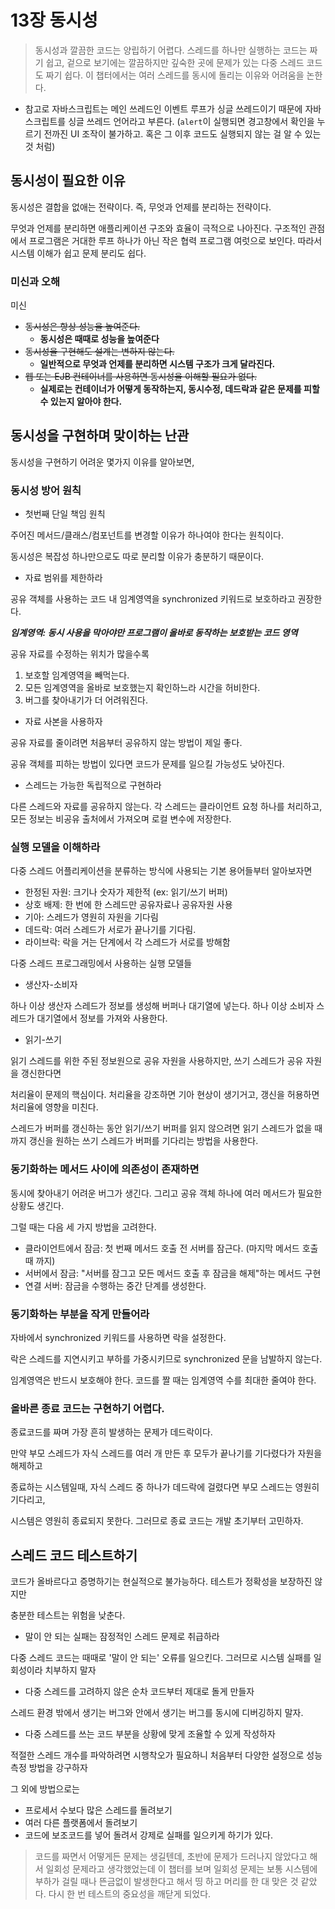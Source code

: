 # 13장 동시성

> 동시성과 깔끔한 코드는 양립하기 어렵다. 스레드를 하나만 실행하는 코드는 짜기 쉽고, 겉으로 보기에는
> 깔끔하지만 깊숙한 곳에 문제가 있는 다중 스레드 코드도 짜기 쉽다. 이 챕터에서는 여러 스레드를 동시에 돌리는 이유와 어려움을 논한다.

- 참고로 자바스크립트는 메인 쓰레드인 이벤트 루프가 싱글 쓰레드이기 때문에 자바스크립트를 싱글 쓰레드 언어라고 부른다.
  (`alert`이 실행되면 경고창에서 확인을 누르기 전까진 UI 조작이 불가하고. 혹은 그 이후 코드도 실행되지 않는 걸 알 수 있는 것 처럼)

## 동시성이 필요한 이유

동시성은 결합을 없애는 전략이다. 즉, 무엇과 언제를 분리하는 전략이다.

무엇과 언제를 분리하면 애플리케이션 구조와 효율이 극적으로 나아진다. 구조적인 관점에서 프로그램은 거대한 루프 하나가 아닌 작은 협력 프로그램 여럿으로 보인다. 따라서 시스템 이해가 쉽고 문제 분리도 쉽다.

### 미신과 오해

미신

- ~~동시성은 항상 성능을 높여준다.~~
  - **동시성은 때때로 성능을 높여준다**
- ~~동시성을 구현해도 설계는 변하지 않는다.~~
  - **일반적으로 무엇과 언제를 분리하면 시스템 구조가 크게 달라진다.**
- ~~웹 또는 EJB 컨테이너를 사용하면 동시성을 이해할 필요가 없다.~~
  - **실제로는 컨테이너가 어떻게 동작하는지, 동시수정, 데드락과 같은 문제를 피할 수 있는지 알아야 한다.**

## 동시성을 구현하며 맞이하는 난관

동시성을 구현하기 어려운 몇가지 이유를 알아보면,

### 동시성 방어 원칙

- 첫번째 단일 책임 원칙

주어진 메서드/클래스/컴포넌트를 변경할 이유가 하나여야 한다는 원칙이다.

동시성은 복잡성 하나만으로도 따로 분리할 이유가 충분하기 때문이다.

- 자료 범위를 제한하라

공유 객체를 사용하는 코드 내 임계영역을 synchronized 키워드로 보호하라고 권장한다.

**_임계영역: 동시 사용을 막아야만 프로그램이 올바로 동작하는 보호받는 코드 영역_**

공유 자료를 수정하는 위치가 많을수록

1. 보호할 임계영역을 빼먹는다.
2. 모든 임계영역을 올바로 보호했는지 확인하느라 시간을 허비한다.
3. 버그를 찾아내기가 더 어려워진다.

- 자료 사본을 사용하자

공유 자료를 줄이려면 처음부터 공유하지 않는 방법이 제일 좋다.

공유 객체를 피하는 방법이 있다면 코드가 문제를 일으킬 가능성도 낮아진다.

- 스레드는 가능한 독립적으로 구현하라

다른 스레드와 자료를 공유하지 않는다. 각 스레드는 클라이언트 요청 하나를 처리하고, 모든 정보는 비공유 출처에서 가져오며 로컬 변수에 저장한다.

### 실행 모델을 이해하라

다중 스레드 어플리케이션을 분류하는 방식에 사용되는 기본 용어들부터 알아보자면

- 한정된 자원: 크기나 숫자가 제한적 (ex: 읽기/쓰기 버퍼)
- 상호 배제: 한 번에 한 스레드만 공유자료나 공유자원 사용
- 기아: 스레드가 영원히 자원을 기다림
- 데드락: 여러 스레드가 서로가 끝나기를 기다림.
- 라이브락: 락을 거는 단계에서 각 스레드가 서로를 방해함

다중 스레드 프로그래밍에서 사용하는 실행 모델들

- 생산자-소비자

하나 이상 생산자 스레드가 정보를 생성해 버퍼나 대기열에 넣는다. 하나 이상 소비자 스레드가 대기열에서 정보를 가져와 사용한다.

- 읽기-쓰기

읽기 스레드를 위한 주된 정보원으로 공유 자원을 사용하지만, 쓰기 스레드가 공유 자원을 갱신한다면

처리율이 문제의 핵심이다. 처리율을 강조하면 기아 현상이 생기거고, 갱신을 허용하면 처리율에 영향을 미친다.

스레드가 버퍼를 갱신하는 동안 읽기/쓰기 버퍼를 읽지 않으려면 읽기 스레드가 없을 때까지 갱신을 원하는 쓰기 스레드가 버퍼를 기다리는 방법을 사용한다.

### 동기화하는 메서드 사이에 의존성이 존재하면

동시에 찾아내기 어려운 버그가 생긴다. 그리고 공유 객체 하나에 여러 메서드가 필요한 상황도 생긴다.

그럴 때는 다음 세 가지 방법을 고려한다.

- 클라이언트에서 잠금: 첫 번째 메서드 호출 전 서버를 잠근다. (마지막 메서드 호출 때 까지)
- 서버에서 잠금: "서버를 잠그고 모든 메서드 호출 후 잠금을 해제"하는 메서드 구현
- 연결 서버: 잠금을 수행하는 중간 단계를 생성한다.

### 동기화하는 부분을 작게 만들어라

자바에서 synchronized 키워드를 사용하면 락을 설정한다.

락은 스레드를 지연시키고 부하를 가중시키므로 synchronized 문을 남발하지 않는다.

임계영역은 반드시 보호해야 한다. 코드를 짤 때는 임계영역 수를 최대한 줄여야 한다.

### 올바른 종료 코드는 구현하기 어렵다.

종료코드를 짜며 가장 흔히 발생하는 문제가 데드락이다.

만약 부모 스레드가 자식 스레드를 여러 개 만든 후 모두가 끝나기를 기다렸다가 자원을 해제하고

종료하는 시스템일때, 자식 스레드 중 하나가 데드락에 걸렸다면 부모 스레드는 영원히 기다리고,

시스템은 영원히 종료되지 못한다. 그러므로 종료 코드는 개발 초기부터 고민하자.

## 스레드 코드 테스트하기

코드가 올바르다고 증명하기는 현실적으로 불가능하다. 테스트가 정확성을 보장하진 않지만

충분한 테스트는 위험을 낮춘다.

- 말이 안 되는 실패는 잠정적인 스레드 문제로 취급하라

다중 스레드 코드는 때때로 '말이 안 되는' 오류를 일으킨다. 그러므로 시스템 실패를 일회성이라 치부하지 말자

- 다중 스레드를 고려하지 않은 순차 코드부터 제대로 돌게 만들자

스레드 환경 밖에서 생기는 버그와 안에서 생기는 버그를 동시에 디버깅하지 말자.

- 다중 스레드를 쓰는 코드 부분을 상황에 맞게 조율할 수 있게 작성하자

적절한 스레드 개수를 파악하려면 시행착오가 필요하니 처음부터 다양한 설정으로 성능 측정 방법을 강구하자

그 외에 방법으로는

- 프로세서 수보다 많은 스레드를 돌려보기
- 여러 다른 플랫폼에서 돌려보기
- 코드에 보조코드를 넣어 돌려서 강제로 실패를 일으키게 하기가 있다.

> 코드를 짜면서 어떻게든 문제는 생길텐데, 초반에 문제가 드러나지 않았다고 해서 일회성 문제라고 생각했었는데 이 챕터를 보며 일회성 문제는 보통 시스템에 부하가 걸릴 때나 뜬금없이 발생한다고 해서 띵 하고 머리를 한 대 맞은 것 같았다. 다시 한 번 테스트의 중요성을 깨닫게 되었다.
